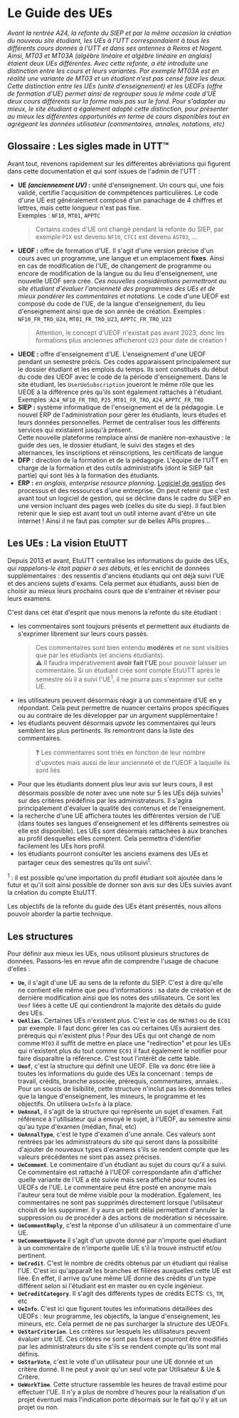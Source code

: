# Le Guide des UEs

_Avant la rentrée A24, la refonte du SIEP et par la même occasion la création du nouveau site étudiant, les UEs à l'UTT correspondaient à tous les différents cours donnés à l'UTT et dans ses antennes à Reims et Nogent. Ainsi, MT03 et MT03A (algèbre linéaire et algèbre linéaire en anglais) étaient deux UEs différentes. Avec cette refonte, a été introduite une distinction entre les cours et leurs variantes. Par exemple MT03A est en réalité une variante de MT03 et un étudiant n'est pas *censé* faire les deux. \
Cette distinction entre les UEs (unité d'enseignement) et les UEOFs (offre de formation d'UE) permet ainsi de regrouper sous le même code d'UE deux cours différents sur la forme mais pas sur le fond. Pour s'adapter au mieux, le site étudiant a également adopté cette distinction, pour présenter au mieux les différentes opportunités en terme de cours disponibles tout en agrégeant les données utilisateur (commentaires, annales, notations, etc)_

## Glossaire : Les sigles made in UTT™

Avant tout, revenons rapidement sur les différentes abréviations qui figurent dans cette documentation et qui sont issues de l'admin de l'UTT :

- **UE _(anciennement UV)_ :** unité d'enseignement. Un cours qui, une fois validé, certifie l'acquisition de commpétences particulières. Le code d'une UE est généralement composé d'un panachage de 4 chiffres et lettres, mais cette longueur n'est pas fixe. \
  Exemples : `NF10`, `MT01`, `APPTC`
  > Certains codes d'UE ont changé pendant la refonte du SIEP, par exemple `PIX` est devenu `NF10`, `CTC1` est devenu `AST03`, ...
- **UEOF :** offre de formation d'UE. Il s'agit d'une version précise d'un cours avec un programme, une langue et un emplacement **fixes**. Ainsi en cas de modification de l'UE, de changement de programme ou encore de modification de la langue ou du lieu d'enseignement, une nouvelle UEOF sera crée. _Ces nouvelles considérations permettront au site étudiant d'évaluer l'ancienneté des programmes des UEs et de mieux pondérer les commentaires et notations._ Le code d'une UEOF est composé du code de l'UE, de la langue d'enseignement, du lieu d'enseignement ainsi que de son année de création.
  Exemples : `NF10_FR_TRO_U24`, `MT01_FR_TRO_U23`, `APPTC_FR_TRO_U23`
  > Attention, le concept d'UEOF n'existait pas avant 2023, donc les formations plus anciennes afficheront `U23` pour date de création !
- **UEOE :** offre d'enseignement d'UE. L'enseignement d'une UEOF pendant un semestre précis. Ces codes apparaissent principalement sur le dossier étudiant et les emplois du temps. Ils sont constitués du début du code des UEOF avec le code de la période d'enseignement. Dans le site étudiant, les `UserUeSubscription` joueront le même rôle que les UEOE à la différence près qu'ils sont également rattachés à l'étudiant. \
  Exemples :`A24_NF10_FR_TRO`, `P25_MT01_FR_TRO`, `A24_APPTC_FR_TRO`
- **SIEP :** système informatique de l'enseignement et de la pédagogie. Le nouvel ERP de l'administration pour gérer les étudiants, leurs études et leurs données personnelles. Permet de centraliser tous les différents services qui existaient jusqu'à présent. \
  Cette nouvelle plateforme remplace ainsi de manière non-exhaustive : le guide des ues, le dossier étudiant, le suivi des stages et des alternances, les inscriptions et réinscriptions, les certificats de langue
- **DFP :** direction de la formation et de la pédagogie. L'équipe de l'UTT en charge de la formation et des outils administratifs (dont le SIEP fait partie) qui sont liés à la formation des étudiants.
- **ERP :** _en anglais, enterprise resource planning_. [Logiciel de gestion](https://fr.wikipedia.org/wiki/Progiciel_de_gestion_int%C3%A9gr%C3%A9) des processus et des ressources d'une entreprise. On peut retenir que c'est avant tout un logiciel de gestion, qui se décline dans le cadre du SIEP en une version incluant des pages web (celles du site du siep). Il faut bien retenir que le siep est avant tout un outil interne avant d'être un site internet ! Ainsi il ne faut pas compter sur de belles APIs propres...

## Les UEs : La vision EtuUTT

Depuis 2013 et avant, EtuUTT centralise les informations du guide des UEs, _qui rappelons-le était papier à ses débuts,_ et les enrichit de données supplémentaires&nbsp;: des ressentis d'anciens étudiants qui ont déjà suivi l'UE et des anciens sujets d'exams. Cela permet aux étudiants, aussi bien de choisir au mieux leurs prochains cours que de s'entrainer et réviser pour leurs examens.

C'est dans cet état d'esprit que nous menons la refonte du site étudiant :

- les commentaires sont toujours présents et permettent aux étudiants de s'exprimer librement sur leurs cours passés.
  > Ces commentaires sont bien entendu **modérés** et ne sont visibles que par les étudiants (et anciens étudiants). \
  > ⚠️ Il faudra impérativement **avoir fait l'UE** pour pouvoir laisser un commentaire. Si un étudiant crée sont compte EtuUTT après le semestre où il a suivi l'UE<sup>1</sup>, il ne pourra pas s'exprimer sur cette UE.
- les utilisateurs peuvent désormais réagir à un commentaire d'UE en y répondant. Cela peut permettre de nuancer certains propos spécifiques ou au contraire de les développer par un argument supplémentaire !
- les étudiants peuvent désormais _upvote_ les commentaires qui leurs semblent les plus pertinents. Ils remontront dans la liste des commentaires.
  > ❓ Les commentaires sont triés en fonction de leur nombre d'upvotes mais aussi de leur ancienneté et de l'UEOF à laquelle ils sont liés
- Pour que les étudiants donnent plus leur avis sur leurs cours, il est désormais possible de noter avec une note sur 5 les UEs déjà suivies<sup>1</sup> sur des critères prédéfinis par les administrateurs. Il s'agira principalement d'évaluer la qualité des contenus et de l'enseignement.
- la recherche d'une UE affichera toutes les différentes version de l'UE (dans toutes ses langues d'enseignement et les différents semestres où elle est disponible). Les UEs sont désormais rattachées à aux branches au profil desquelles elles comptent. Cela permettra d'identifier facilement les UEs hors profil.
- les étudiants pourront consulter les anciens examens des UEs et partager ceux des semestres qu'ils ont suivi<sup>1</sup>.

<sup>1</sup> : il est possible qu'une importation du profil étudiant soit ajoutée dans le futur et qu'il soit ainsi possible de donner son avis sur des UEs suivies avant la création du compte EtuUTT.

Les objectifs de la refonte du guide des UEs étant présentés, nous allons pouvoir aborder la partie technique.

## Les structures

Pour définir aux mieux les UEs, nous utilisont plusieurs structures de données. Passons-les en revue afin de comprendre l'usage de chacune d'elles :

- **`Ue`**, il s'agit d'une UE au sens de la refonte du SIEP. C'est à dire qu'elle ne contient elle même que peu d'informations : sa date de création et de dernière modification ainsi que les notes des utilisateurs. Ce sont les `Ueof` liées à cette UE qui contiendront la majorité des détails du guide des UEs.
- **`UeAlias`**. Certaines UEs n'existent plus. C'est le cas de `MATH03` ou de `EC01` par exemple. Il faut donc gérer les cas où certaines UEs auraient des prérequis qui n'existent plus ! Pour des UEs qui ont changé de nom comme `MT03` il suffit de mettre en place une "redirection" et pour les UEs qui n'existent plus du tout comme `EC01` il faut également le notifier pour faire disparaître la référence. C'est tout l'intérêt de cette table.
- **`Ueof`**, c'est la structure qui définit une UEOF. Elle va donc être liée à toutes les informations du guide des UEs la concernant : temps de travail, crédits, branche associée, prérequis, commentaires, annales... Pour un soucis de lisibilité, cette structure n'inclut pas les données telles que la langue d'enseignement, les mineurs, le programme et les objectifs. On utilisera `UeInfo` à la place.
- **`UeAnnal`**, il s'agit de la structure qui représente un sujet d'examen. Fait référence à l'utilisateur qui a envoyé le sujet, à l'UEOF, au semestre ainsi qu'au type d'examen (médian, final, etc)
- **`UeAnnalType`**, c'est le type d'examen d'une annale. Ces valeurs sont rentrées par les administrateurs du site qui seront dans la possibilité d'ajouter de nouveaux types d'examens s'ils se rendent compte que les valeurs précédentes ne sont pas assez précises.
- **`UeComment`**. Le commentaire d'un étudiant au sujet du cours qu'il a suivi. Ce commentaire est rattaché à l'UEOF correspondante afin d'afficher quelle variante de l'UE a été suivie mais sera affiché pour toutes les UEOFs de l'UE. Le commentaire peut être posté en anonyme mais l'auteur sera tout de même visible pour la modération. Egalement, les commentaires ne sont pas supprimés directement lorsque l'utilisateur choisit de les supprimer. Il y aura un petit délai permettant d'annuler la suppression ou de procéder à des actions de modération si nécessaire.
- **`UeCommentReply`**, c'est la réponse d'un utilisateur à un commentaire d'une UE.
- **`UeCommentUpvote`** il s'agit d'un upvote donné par n'importe quel étudiant à un commentaire de n'importe quelle UE s'il la trouvé instructif et/ou pertinent.
- **`UeCredit`**. C'est le nombre de crédits obtenus par un étudiant qui réalise l'UE. C'est ici qu'apparaît les branches et filières auxquelles cette UE est liée. En effet, il arrive qu'une même UE donne des crédits d'un type différent selon si l'étudiant est en master ou en cycle ingénieur.
- **`UeCreditCategory`**. Il s'agit des différents types de crédits ECTS: `CS`, `TM`, etc
- **`UeInfo`**. C'est ici que figurent toutes les informations détaillées des UEOFs : leur programme, les objectifs, la langue d'enseignement, les mineurs, etc. Cela permet de ne pas surcharger la structure des UEOFs.
- **`UeStarCriterion`**. Les critères sur lesquels les utilisateurs peuvent évaluer une UE. Ces critères ne sont pas fixes et pourront être modifiés par les administrateurs du site s'ils se rendent compte qu'ils sont mal définis.
- **`UeStarVote`**, c'est le vote d'un utilisateur pour une UE donnée et un critère donné. Il ne peut y avoir qu'un seul vote par Utilisateur & Ue & Critère.
- **`UeWorkTime`**. Cette structure rassemble les heures de travail estimé pour effectuer l'UE. Il n'y a plus de nombre d'heures pour la réalisation d'un projet éventuel mais l'indication porte désormais sur le fait qu'il y ait un projet ou non.
